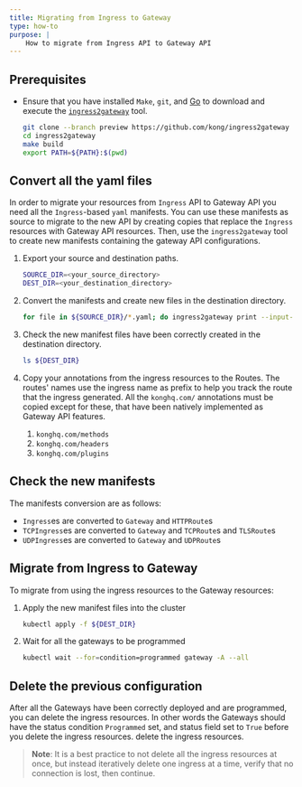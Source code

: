```yaml
---
title: Migrating from Ingress to Gateway
type: how-to
purpose: |
    How to migrate from Ingress API to Gateway API
---
```


## Prerequisites

- Ensure that you have installed `Make`, `git`, and [Go][go] to download and execute the [`ingress2gateway`][ingress2gateway] tool.

    ```bash
    git clone --branch preview https://github.com/kong/ingress2gateway
    cd ingress2gateway
    make build
    export PATH=${PATH}:$(pwd)
    ```

   [go]: https://go.dev/dl/
   [ingress2gateway]: https://github.com/kubernetes-sigs/ingress2gateway

## Convert all the yaml files

In order to migrate your resources from `Ingress` API to Gateway API you need all
the `Ingress`-based `yaml` manifests. You can use these manifests as source to
migrate to the new API by creating copies that replace the `Ingress` resources
with Gateway API resources. Then, use the `ingress2gateway` tool to create new manifests
containing the gateway API configurations.

1. Export your source and destination paths.

    ```bash
    SOURCE_DIR=<your_source_directory>
    DEST_DIR=<your_destination_directory>
    ```

1. Convert the manifests and create new files in the destination directory.

    ```bash
    for file in ${SOURCE_DIR}/*.yaml; do ingress2gateway print --input-file ${file} -A --providers=kong --all-resources > ${DEST_DIR}/$(basename -- $file); done
    ```

1. Check the new manifest files have been correctly created in the destination directory.

    ```bash
    ls ${DEST_DIR}
    ```

1. Copy your annotations from the ingress resources to the Routes. The routes' names
   use the ingress name as prefix to help you track the route that the ingress
   generated. All the `konghq.com/` annotations must be copied except for these,
   that have been natively implemented as Gateway API features.

   1. `konghq.com/methods`
   1. `konghq.com/headers`
   1. `konghq.com/plugins`

## Check the new manifests

The manifests conversion are as follows:

- `Ingress`es are converted to `Gateway` and `HTTPRoute`s
- `TCPIngress`es are converted to `Gateway` and `TCPRoute`s and `TLSRoute`s
- `UDPIngress`es are converted to `Gateway` and `UDPRoute`s

## Migrate from Ingress to Gateway

To migrate from using the ingress resources to the Gateway resources:

1. Apply the new manifest files into the cluster

    ```bash
    kubectl apply -f ${DEST_DIR}
    ```

1. Wait for all the gateways to be programmed

    ```bash
    kubectl wait --for=condition=programmed gateway -A --all
    ```

## Delete the previous configuration

After all the Gateways have been correctly deployed and are programmed, you can
delete the ingress resources. In other words the Gateways should have the status
condition `Programmed` set, and status field set to `True` before you delete the
ingress resources. delete the ingress resources.

> **Note**: It is a best practice to not delete all the ingress resources at once,
> but instead iteratively delete one ingress at a time, verify that no connection
> is lost, then continue.
